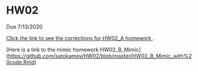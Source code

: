 # HW02
Due 7/13/2020


[Click the link to see the corrections for HW02_A homework ](HW02_A_Graph-Fails.Rmd).

[Here is a link to the mimic homework HW02_B_Mimic] (https://github.com/satokamov/HW02/blob/master/HW02_B_Mimic_with%20code.Rmd)

